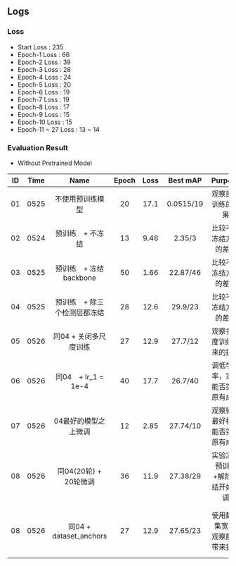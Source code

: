 ## Logs
### Loss
- Start Loss : 235
- Epoch-1 Loss : 66
- Epoch-2 Loss : 39
- Epoch-3 Loss : 28
- Epoch-4 Loss : 24
- Epoch-5 Loss : 20
- Epoch-6 Loss : 19
- Epoch-7 Loss : 19
- Epoch-8 Loss : 17
- Epoch-9 Loss : 15
- Epoch-10 Loss : 15
- Epoch-11 ~ 27 Loss : 13 ~ 14

### Evaluation Result
- Without Pretrained Model

| ID | Time | Name                         | Epoch | Loss | Best mAP       | Purpose                         | Analysis              | Notes  |
|:--:|:----:|:----------------------------:|:-----:|:----:|:--------------:|:-------------------------------:|:---------------------:|:------:|
| 01 | 0525 | 不使用预训练模型              | 20    | 17.1 | 0.0515/19      | 观察直接训练的效果               | 直接训练提升很慢       | |
| 02 | 0524 | 预训练　+ 不冻结              | 13    | 9.48 | 2.35/3         | 比较不同冻结方案的差异           | 直接使用预训练不可取　  | |
| 03 | 0525 | 预训练　+ 冻结backbone        | 50    | 1.66 | 22.87/46       | 比较不同冻结方案的差异           | 有一定提升             | |
| 04 | 0525 | 预训练　+ 除三个检测层都冻结   | 28    | 12.6 | 29.9/23        | 比较不同冻结方案的差异           | 这是最好的冻结方案     | |
| 05 | 0526 | 同04 + 关闭多尺度训练　　　 　 | 27    | 12.9 | 27.7/12        | 观察多尺度训练带来的提升         | 有一定提升，但并不明显 | |
| 06 | 0526 | 同04　+ lr_1 = 1e-4           | 40    | 17.7 | 26.7/40        | 调低学习率，实验能否突破原有成绩 | 无法提升原有成绩       | |
| 07 | 0526 | 04最好的模型之上微调           | 12    | 2.85 | 27.74/10       | 观察微调最好模型能否突破原有成绩 | 无法提升原有成绩       | |
| 08 | 0526 | 同04(20轮) + 20轮微调　　　　　| 36    | 11.9 | 27.38/29　     | 实验冻结预训练+解除冻结开始微调  | 无法观察到效果提升     | |
| 08 | 0526 | 同04 + dataset_anchors        | 27    | 12.9 | 27.65/23       | 使用数据集宽高,观察能否带来提升  | 无法观察到效果提升     | 初始map有一定提升 |
